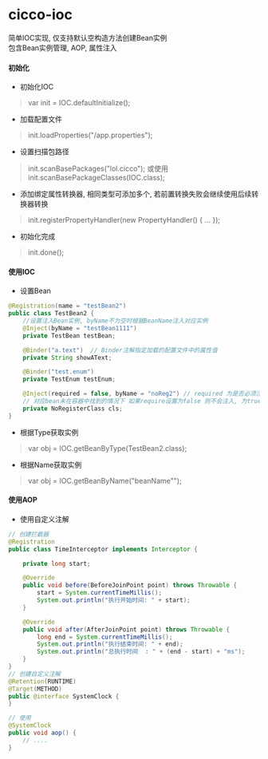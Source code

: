 # cicco-ioc
简单IOC实现, 仅支持默认空构造方法创建Bean实例<br>
包含Bean实例管理, AOP, 属性注入

#### 初始化
- 初始化IOC
> var init = IOC.defaultInitialize();
- 加载配置文件
> init.loadProperties("/app.properties");
- 设置扫描包路径
> init.scanBasePackages("lol.cicco"); 或使用 init.scanBasePackageClasses(IOC.class);
- 添加绑定属性转换器, 相同类型可添加多个, 若前置转换失败会继续使用后续转换器转换
> init.registerPropertyHandler(new PropertyHandler<LocalDateTime>() {
>   ...
> });
- 初始化完成
> init.done();

#### 使用IOC

- 设置Bean
```java
@Registration(name = "testBean2")
public class TestBean2 {
    //设置注入Bean实例, byName不为空时根据BeanName注入对应实例 
    @Inject(byName = "testBean1111")
    private TestBean testBean;

    @Binder("a.text")  // Binder注解指定加载的配置文件中的属性值
    private String showAText;

    @Binder("test.enum")
    private TestEnum testEnum;

    @Inject(required = false, byName = "noReg2") // required 为是否必须注入
    // 对应bean未在容器中找到的情况下 如果require设置为false 则不会注入, 为true则会产生异常
    private NoRegisterClass cls;
}
```

- 根据Type获取实例
> var obj = IOC.getBeanByType(TestBean2.class);
- 根据Name获取实例
> var obj = IOC.getBeanByName("beanName"");

#### 使用AOP
- 使用自定义注解
```java
// 创建拦截器
@Registration
public class TimeInterceptor implements Interceptor {

    private long start;

    @Override
    public void before(BeforeJoinPoint point) throws Throwable {
        start = System.currentTimeMillis();
        System.out.println("执行开始时间: " + start);
    }

    @Override
    public void after(AfterJoinPoint point) throws Throwable {
        long end = System.currentTimeMillis();
        System.out.println("执行结束时间: " + end);
        System.out.println("总执行时间  : " + (end - start) + "ms");
    }
}
// 创建自定义注解
@Retention(RUNTIME)
@Target(METHOD)
public @interface SystemClock {
}

// 使用
@SystemClock
public void aop() {
    // ....
}
```
